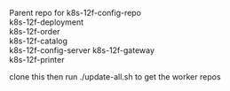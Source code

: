 Parent repo for 
k8s-12f-config-repo   
k8s-12f-deployment    
k8s-12f-order         
k8s-12f-catalog       
k8s-12f-config-server 
k8s-12f-gateway       
k8s-12f-printer


clone this then run
./update-all.sh 
to get the worker repos


